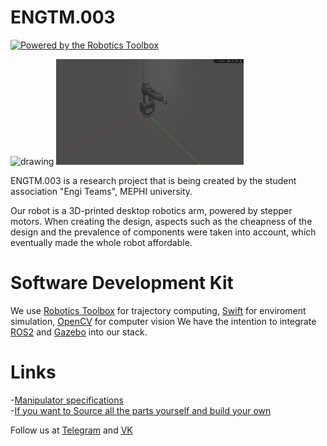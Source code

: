 # ENGTM.003

[![Powered by the Robotics Toolbox](https://raw.githubusercontent.com/petercorke/robotics-toolbox-python/master/.github/svg/rtb_powered.min.svg)](https://github.com/petercorke/robotics-toolbox-python) 


<p float="left">
  <img src="Images/manipulator_mephi.png" alt="drawing" width="300"/> 
  <img src="Images/mtraj.gif" width="300"/> 
</p>

ENGTM.003 is a research project that is being created by the student association "Engi Teams", MEPHI university. <br />

Our robot is a 3D-printed desktop robotics arm, powered by stepper motors. When creating the design, aspects such as the cheapness of the design and the prevalence of components were taken into account, which eventually made the whole robot affordable.<br />

# Software Development Kit

  We use [Robotics Toolbox](https://github.com/petercorke/robotics-toolbox-python) for trajectory computing, [Swift](https://github.com/jhavl/swift) for enviroment simulation, [OpenCV](https://github.com/opencv/opencv) for computer vision
  We have the intention to integrate [ROS2](https://github.com/ros2) and [Gazebo](https://github.com/gazebosim) into our stack.


# Links

  -[Manipulator specifications](https://docs.google.com/spreadsheets/d/1I2XZErj4YQ8Yl8tPQ1UcFLSMpRR4VvGe/edit?gid=242990879#gid=242990879)<br />
  -[If you want to Source all the parts yourself and build your own](https://drive.google.com/drive/folders/1ZJRR6bhaU4pdOjzauf-HGAITrqvZO9AC)<br />



Follow us at [Telegram](https://t.me/engistories) and [VK](https://vk.com/engiteam.mephi)



